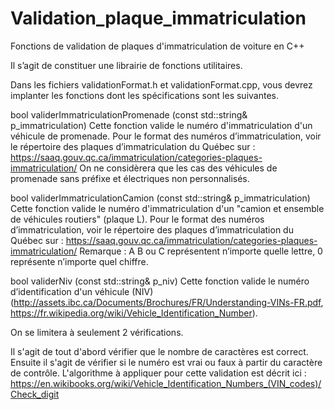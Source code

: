 # Validation_plaque_immatriculation
Fonctions de validation de plaques d'immatriculation de voiture en C++

Il s’agit de constituer une librairie de fonctions utilitaires.

Dans les fichiers validationFormat.h et validationFormat.cpp, vous devrez implanter les fonctions
dont les spécifications sont les suivantes.

bool validerImmatriculationPromenade (const std::string& p_immatriculation)
Cette fonction valide le numéro d'immatriculation d'un véhicule de promenade. Pour le format des
numéros d’immatriculation, voir le répertoire des plaques d’immatriculation du Québec sur :
https://saaq.gouv.qc.ca/immatriculation/categories-plaques-immatriculation/
On ne considèrera que les cas des véhicules de promenade sans préfixe et électriques non personnalisés.

bool validerImmatriculationCamion (const std::string& p_immatriculation)
Cette fonction valide le numéro d'immatriculation d'un "camion et ensemble de véhicules routiers" (plaque
L). Pour le format des numéros d’immatriculation, voir le répertoire des plaques d’immatriculation du
Québec sur :
https://saaq.gouv.qc.ca/immatriculation/categories-plaques-immatriculation/
Remarque : A B ou C représentent n’importe quelle lettre, 0 représente n’importe quel chiffre.

bool validerNiv (const std::string& p_niv)
Cette fonction valide le numéro d’identification d'un véhicule (NIV) 
(http://assets.ibc.ca/Documents/Brochures/FR/Understanding-VINs-FR.pdf,
https://fr.wikipedia.org/wiki/Vehicle_Identification_Number).

On se limitera à seulement 2 vérifications.

Il s'agit de tout d'abord vérifier que le nombre de caractères est correct. Ensuite il s'agit de vérifier si le
numéro est vrai ou faux à partir du caractère de contrôle.
L'algorithme à appliquer pour cette validation est décrit ici :
https://en.wikibooks.org/wiki/Vehicle_Identification_Numbers_(VIN_codes)/Check_digit
